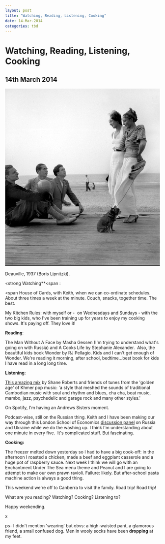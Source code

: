 ```yaml
---
layout: post
title: "Watching, Reading, Listening, Cooking"
date: 14-Mar-2014
categories: tbd
---
```


# Watching, Reading, Listening, Cooking

## 14th March 2014

<img class="photo-horiz" src="/images/2014/03/tumblr_mv6b978SAI1rffxsno1_1280.jpg" />

Deauville,   1937 (Boris Lipnitzki).

<strong Watching**<span :</span>

<span  House of Cards, with Keith, when we can co-ordinate schedules. About three times a week at the minute. Couch, snacks, together time. The best.</span>

My Kitchen Rules: with myself or -  on Wednesdays and Sundays - with the two big kids, who I've been training up for years to enjoy my cooking shows. It's paying off. They love it!

**Reading**:

The Man Without A Face by Masha Gessen (I'm trying to understand what's going on with Russia) and A Cooks Life by Stephanie Alexander.  Also, the beautiful kids book Wonder by RJ Pellagio. Kids and I can't get enough of Wonder. We're reading it morning, after school, bedtime...best book for kids I have read in a long long time.

**Listening**:

<a href="https://soundcloud.com/elefanttraks/astronomy-class-bong-man">This amazing mix</a> by Shane Roberts and friends of tunes from the 'golden age' of Khmer pop music: 'a style that meshed the sounds of traditional Cambodian music with soul and rhythm and blues, cha cha, beat music, mambo, jazz, psychedelic and garage rock and many other styles.'

On Spotify, I'm having an Andrews Sisters moment.

Podcast-wise, still on the Russian thing. Keith and I have been making our way through this London School of Economics <a href="http://www.lse.ac.uk/publicEvents/events/2014/03/20140307t1800vSZT.aspx">discussion panel</a> on Russia and Ukraine while we do the washing up. I think I'm understanding about one minute in every five.  It's complicated stuff. But fascinating.

**Cooking:**

The freezer melted down yesterday so I had to have a big cook-off: in the afternoon I roasted a chicken, made a beef and eggplant casserole and a huge pot of raspberry sauce. Next week I think we will go with an Enchantment Under The Sea menu theme and Peanut and I are going to attempt to make our own prawn ravioli. Failure: likely. But after-school pasta machine action is always a good thing.

This weekend we're off to Canberra to visit the family. Road trip! Road trip!

What are you reading? Watching? Cooking? Listening to?

Happy weekending.

x

ps- I didn't mention 'wearing' but obvs: a high-waisted pant, a glamorous friend, a small confused dog. Men in wooly socks have been **dropping** at my feet.

 
